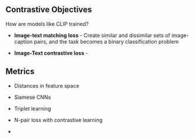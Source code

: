 ## Contrastive Objectives

How are models like CLIP trained? 

- **Image-text matching loss** - Create similar and dissimilar sets of image-caption pairs, and the task becomes a binary classification problem

- **Image-Text contrastive loss** - 

## Metrics

- Distances in feature space

- Siamese CNNs

- Triplet learning

- N-pair loss with contrastive learning

- 



